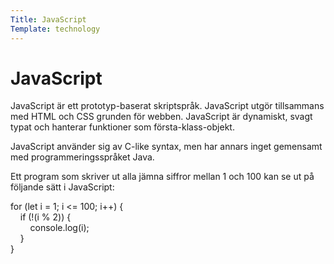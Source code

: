 ```yaml
---
Title: JavaScript
Template: technology
---
```


JavaScript
==========================

JavaScript är ett prototyp-baserat skriptspråk. JavaScript utgör tillsammans med HTML och CSS grunden för webben. JavaScript är dynamiskt, svagt typat och hanterar funktioner som första-klass-objekt.

JavaScript använder sig av C-like syntax, men har annars inget gemensamt med programmeringsspråket Java.

Ett program som skriver ut alla jämna siffror mellan 1 och 100 kan se ut på följande sätt i JavaScript:
  
for (let i = 1; i <= 100; i++) {  
&nbsp;&nbsp;&nbsp;&nbsp;if (!(i % 2)) {  
&nbsp;&nbsp;&nbsp;&nbsp;&nbsp;&nbsp;&nbsp;&nbsp;console.log(i);  
&nbsp;&nbsp;&nbsp;&nbsp;}  
}
